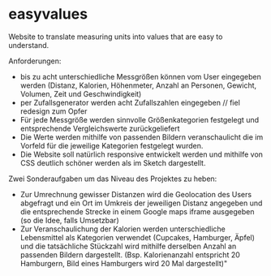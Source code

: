 # easyvalues
Website to translate measuring units into values that are easy to understand.

Anforderungen:
* bis zu acht unterschiedliche Messgrößen können vom User eingegeben werden (Distanz, Kalorien, Höhenmeter, Anzahl an Personen, Gewicht, Volumen, Zeit und Geschwindigkeit)
* per Zufallsgenerator werden acht Zufallszahlen eingegeben // fiel redesign zum Opfer
* Für jede Messgröße werden sinnvolle Größenkategorien festgelegt und entsprechende Vergleichswerte zurückgeliefert
* Die Werte werden mithilfe von passenden Bildern veranschaulicht die im Vorfeld für die jeweilige Kategorien festgelegt wurden.
* Die Website soll natürlich responsive entwickelt werden und mithilfe von CSS deutlich schöner werden als im Sketch dargestellt.

Zwei Sonderaufgaben um das Niveau des Projektes zu heben:
* Zur Umrechnung gewisser Distanzen wird die Geolocation des Users abgefragt und ein Ort im Umkreis der jeweiligen Distanz angegeben und die entsprechende Strecke in einem Google maps iframe ausgegeben (so die Idee, falls Umsetzbar)
* Zur Veranschaulichung der Kalorien werden unterschiedliche Lebensmittel als Kategorien verwendet (Cupcakes, Hamburger, Äpfel) und die tatsächliche Stückzahl wird mithilfe derselben Anzahl an passenden Bildern dargestellt. (Bsp. Kalorienanzahl entspricht 20 Hamburgern, Bild eines Hamburgers wird 20 Mal dargestellt)"
